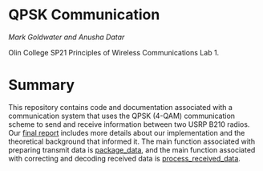 # QPSK Communication
*Mark Goldwater and Anusha Datar*

Olin College SP21 Principles of Wireless Communications Lab 1.
# Summary
This repository contains code and documentation associated with a 
communication system that uses the QPSK (4-QAM) communication scheme to send and
receive information between two USRP B210 radios. Our [final report](https://github.com/anushadatar/usrp-qpsk/blob/main/docs/report.pdf) includes
more details about our implementation and the theoretical background that
informed it. The main function associated with preparing transmit data is
[package_data](https://github.com/anushadatar/usrp-qpsk/blob/main/package_data.m), and the main function associated with correcting and
decoding received data is [process_received_data](https://github.com/anushadatar/usrp-qpsk/blob/main/process_received_data.m).
